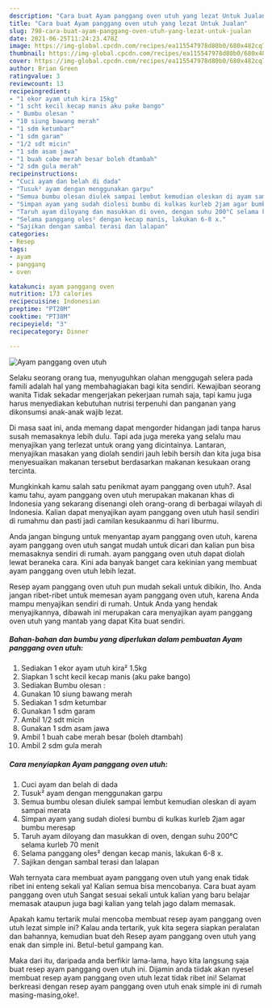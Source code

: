 ```yaml
---
description: "Cara buat Ayam panggang oven utuh yang lezat Untuk Jualan"
title: "Cara buat Ayam panggang oven utuh yang lezat Untuk Jualan"
slug: 798-cara-buat-ayam-panggang-oven-utuh-yang-lezat-untuk-jualan
date: 2021-06-25T11:24:23.478Z
image: https://img-global.cpcdn.com/recipes/ea115547978d80b0/680x482cq70/ayam-panggang-oven-utuh-foto-resep-utama.jpg
thumbnail: https://img-global.cpcdn.com/recipes/ea115547978d80b0/680x482cq70/ayam-panggang-oven-utuh-foto-resep-utama.jpg
cover: https://img-global.cpcdn.com/recipes/ea115547978d80b0/680x482cq70/ayam-panggang-oven-utuh-foto-resep-utama.jpg
author: Brian Green
ratingvalue: 3
reviewcount: 13
recipeingredient:
- "1 ekor ayam utuh kira 15kg"
- "1 scht kecil kecap manis aku pake bango"
- " Bumbu olesan "
- "10 siung bawang merah"
- "1 sdm ketumbar"
- "1 sdm garam"
- "1/2 sdt micin"
- "1 sdm asam jawa"
- "1 buah cabe merah besar boleh dtambah"
- "2 sdm gula merah"
recipeinstructions:
- "Cuci ayam dan belah di dada"
- "Tusuk² ayam dengan menggunakan garpu"
- "Semua bumbu olesan diulek sampai lembut kemudian oleskan di ayam sampai merata"
- "Simpan ayam yang sudah diolesi bumbu di kulkas kurleb 2jam agar bumbu meresap"
- "Taruh ayam diloyang dan masukkan di oven, dengan suhu 200°C selama kurleb 70 menit"
- "Selama panggang oles² dengan kecap manis, lakukan 6-8 x."
- "Sajikan dengan sambal terasi dan lalapan"
categories:
- Resep
tags:
- ayam
- panggang
- oven

katakunci: ayam panggang oven 
nutrition: 173 calories
recipecuisine: Indonesian
preptime: "PT20M"
cooktime: "PT38M"
recipeyield: "3"
recipecategory: Dinner

---
```



![Ayam panggang oven utuh](https://img-global.cpcdn.com/recipes/ea115547978d80b0/680x482cq70/ayam-panggang-oven-utuh-foto-resep-utama.jpg)

Selaku seorang orang tua, menyuguhkan olahan menggugah selera pada famili adalah hal yang membahagiakan bagi kita sendiri. Kewajiban seorang  wanita Tidak sekadar mengerjakan pekerjaan rumah saja, tapi kamu juga harus menyediakan kebutuhan nutrisi terpenuhi dan panganan yang dikonsumsi anak-anak wajib lezat.

Di masa  saat ini, anda memang dapat mengorder hidangan jadi tanpa harus susah memasaknya lebih dulu. Tapi ada juga mereka yang selalu mau menyajikan yang terlezat untuk orang yang dicintainya. Lantaran, menyajikan masakan yang diolah sendiri jauh lebih bersih dan kita juga bisa menyesuaikan makanan tersebut berdasarkan makanan kesukaan orang tercinta. 



Mungkinkah kamu salah satu penikmat ayam panggang oven utuh?. Asal kamu tahu, ayam panggang oven utuh merupakan makanan khas di Indonesia yang sekarang disenangi oleh orang-orang di berbagai wilayah di Indonesia. Kalian dapat menyajikan ayam panggang oven utuh hasil sendiri di rumahmu dan pasti jadi camilan kesukaanmu di hari liburmu.

Anda jangan bingung untuk menyantap ayam panggang oven utuh, karena ayam panggang oven utuh sangat mudah untuk dicari dan kalian pun bisa memasaknya sendiri di rumah. ayam panggang oven utuh dapat diolah lewat beraneka cara. Kini ada banyak banget cara kekinian yang membuat ayam panggang oven utuh lebih lezat.

Resep ayam panggang oven utuh pun mudah sekali untuk dibikin, lho. Anda jangan ribet-ribet untuk memesan ayam panggang oven utuh, karena Anda mampu menyajikan sendiri di rumah. Untuk Anda yang hendak menyajikannya, dibawah ini merupakan cara menyajikan ayam panggang oven utuh yang mantab yang dapat Kita buat sendiri.

<!--inarticleads1-->

##### Bahan-bahan dan bumbu yang diperlukan dalam pembuatan Ayam panggang oven utuh:

1. Sediakan 1 ekor ayam utuh kira² 1.5kg
1. Siapkan 1 scht kecil kecap manis (aku pake bango)
1. Sediakan  Bumbu olesan :
1. Gunakan 10 siung bawang merah
1. Sediakan 1 sdm ketumbar
1. Gunakan 1 sdm garam
1. Ambil 1/2 sdt micin
1. Gunakan 1 sdm asam jawa
1. Ambil 1 buah cabe merah besar (boleh dtambah)
1. Ambil 2 sdm gula merah




<!--inarticleads2-->

##### Cara menyiapkan Ayam panggang oven utuh:

1. Cuci ayam dan belah di dada
1. Tusuk² ayam dengan menggunakan garpu
1. Semua bumbu olesan diulek sampai lembut kemudian oleskan di ayam sampai merata
1. Simpan ayam yang sudah diolesi bumbu di kulkas kurleb 2jam agar bumbu meresap
1. Taruh ayam diloyang dan masukkan di oven, dengan suhu 200°C selama kurleb 70 menit
1. Selama panggang oles² dengan kecap manis, lakukan 6-8 x.
1. Sajikan dengan sambal terasi dan lalapan




Wah ternyata cara membuat ayam panggang oven utuh yang enak tidak ribet ini enteng sekali ya! Kalian semua bisa mencobanya. Cara buat ayam panggang oven utuh Sangat sesuai sekali untuk kalian yang baru belajar memasak ataupun juga bagi kalian yang telah jago dalam memasak.

Apakah kamu tertarik mulai mencoba membuat resep ayam panggang oven utuh lezat simple ini? Kalau anda tertarik, yuk kita segera siapkan peralatan dan bahannya, kemudian buat deh Resep ayam panggang oven utuh yang enak dan simple ini. Betul-betul gampang kan. 

Maka dari itu, daripada anda berfikir lama-lama, hayo kita langsung saja buat resep ayam panggang oven utuh ini. Dijamin anda tiidak akan nyesel membuat resep ayam panggang oven utuh lezat tidak ribet ini! Selamat berkreasi dengan resep ayam panggang oven utuh enak simple ini di rumah masing-masing,oke!.

